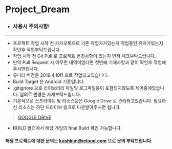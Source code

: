 # Project_Dream

* ### 사용시 주의사항!
___

- 프로젝트 작업 시작 전 카카오톡으로 기존 작업자가있는지 작업중인 유저가있는지 확인후 작업부탁드립니다.
- 작업 시작 전 Git Pull 로 프로젝트 변경사항이 있는지 먼저 체크부탁드립니다.
- 만약 Pull Request 시 아무런 내역이없다면 첫번째 기재사항과 같이 확인후 작업해주시면됩니다.
- 유니티 버전은 2019.4.10f1 으로 작업되고있습니다.
- Build Target 은 Android 기준입니다.
-  .gitignore 으로 라이브러리 파일및 로그파일등이 포함되지않도록 제어중에있습니다. 임의로 변경은 자제부탁드립니다.
- 기본적으로 스프라이트 및 리소스등은 Google Drive 로 관리되고있습니다. 필요하신 리소스는 하단 드라이브 링크로 다운받아주시면 됩니다.
> [GOOGLE DRIVE](https://drive.google.com/drive/folders/1B-5K9Upxt3rQpv7zDax7kTPPVHSNPkYZ?usp=sharing)

- BUILD 폴더에서 해당 게임의 final Build 확인 가능합니다.
#### **해당 프로젝트에 대한 문의는 kushkim@icloud.com 으로 문의 부탁드립니다.**
